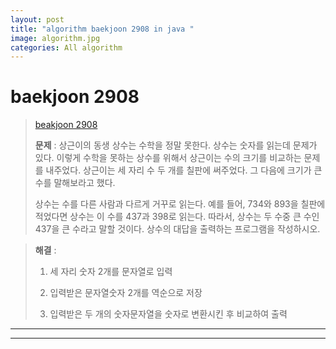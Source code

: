 ```yaml
---  
layout: post  
title: "algorithm baekjoon 2908 in java "  
image: algorithm.jpg  
categories: All algorithm  
---  
```


# baekjoon 2908  

> [beakjoon 2908]((https://www.acmicpc.net/problem/2908))  
>   
> **문제** :  상근이의 동생 상수는 수학을 정말 못한다. 상수는 숫자를 읽는데 문제가 있다. 이렇게 수학을 못하는 상수를 위해서 상근이는 수의 크기를 비교하는 문제를 내주었다. 상근이는 세 자리 수 두 개를 칠판에 써주었다. 그 다음에 크기가 큰 수를 말해보라고 했다.  
> 
> 상수는 수를 다른 사람과 다르게 거꾸로 읽는다. 예를 들어, 734와 893을 칠판에 적었다면 상수는 이 수를 437과 398로 읽는다. 따라서, 상수는 두 수중 큰 수인 437을 큰 수라고 말할 것이다. 상수의 대답을 출력하는 프로그램을 작성하시오.

> **해결** :  
> 1. 세 자리 숫자 2개를 문자열로 입력  
> 
> 2. 입력받은 문자열숫자 2개를 역순으로 저장  
> 
> 3. 입력받은 두 개의 숫자문자열을 숫자로 변환시킨 후 비교하여 출력  

---  

<script src="https://gist.github.com/nnlog/2c569ff7b6146164b6b070bdd92f9953.js"></script>  

---   
